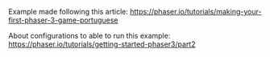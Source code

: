 Example made following this article: https://phaser.io/tutorials/making-your-first-phaser-3-game-portuguese

About configurations to able to run this example: https://phaser.io/tutorials/getting-started-phaser3/part2
